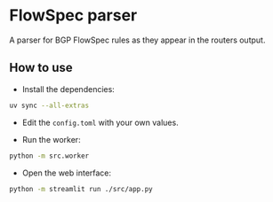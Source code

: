 # FlowSpec parser

A parser for BGP FlowSpec rules as they appear in the routers output.

## How to use

- Install the dependencies:

```bash
uv sync --all-extras
```

- Edit the `config.toml` with your own values.

- Run the worker:

```bash
python -m src.worker
```

- Open the web interface:

```bash
python -m streamlit run ./src/app.py
```
